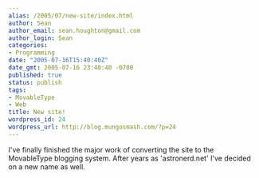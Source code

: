 ```yaml
---
alias: /2005/07/new-site/index.html
author: Sean
author_email: sean.houghton@gmail.com
author_login: Sean
categories:
- Programming
date: "2005-07-16T15:40:40Z"
date_gmt: 2005-07-16 23:40:40 -0700
published: true
status: publish
tags:
- MovableType
- Web
title: New site!
wordpress_id: 24
wordpress_url: http://blog.mungosmash.com/?p=24
---
```

I've finally finished the major work of converting the site to the MovableType blogging system.  After years as 'astronerd.net' I've decided on a new name as well.

